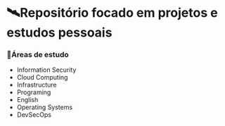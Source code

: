 # :artificial_satellite:Repositório focado em projetos e estudos pessoais

### :bookmark_tabs:Áreas de estudo

- Information Security
- Cloud Computing
- Infrastructure
- Programing
- English
- Operating Systems
- DevSecOps
